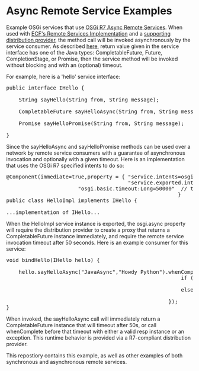 # Async Remote Service Examples

Example OSGi services that use [OSGi R7 Async Remote Services](https://osgi.org/specification/osgi.cmpn/7.0.0/service.remoteservices.html#d0e1407).  When used with 
[ECF's Remote Services Implementation](http://wiki.eclipse.org/Eclipse_Communication_Framework_Project#OSGi_Remote_Services) 
and a [supporting distribution provider](https://wiki.eclipse.org/Distribution_Providers), the method call will be 
invoked asynchronously by the service consumer.  As described [here](https://osgi.org/specification/osgi.cmpn/7.0.0/service.remoteservices.html#d0e1407), 
return value given in the service interface has one of the Java types:  CompletableFuture, Future, CompletionStage, or Promise, then
the service method will be invoked without blocking and with an (optional) timeout.

For example, here is a 'hello' service interface:

<pre>
public interface IHello {

    String sayHello(String from, String message);
	
    CompletableFuture<String> sayHelloAsync(String from, String message);
	
    Promise<String> sayHelloPromise(String from, String message);
	
}
</pre>

Since the sayHelloAsync and sayHelloPromise methods can be used over a network by remote service consumers with a guarantee of asynchronous invocation and optionally with a given timeout.  Here is an implementation that uses the OSGi R7 specified intents to do so:

<pre>
@Component(immediate=true,property = { "service.intents=osgi.async",  // R7 osgi.async remote service property
                                       "service.exported.interfaces=*",  // RSA-required remote service property
				       "osgi.basic.timeout:Long=50000"  // timeout of 50000ms=50 seconds
									                   }
public class HelloImpl implements IHello {

...implementation of IHello...
</pre>

When the HelloImpl service instance is exported, the osgi.async property will require the distribution provider to create a proxy that
returns a CompletableFuture instance immediately, and require the remote service invocation timeout after 50 seconds.  Here is an example consumer for this service:

<pre>
void bindHello(IHello hello) {
	
    hello.sayHelloAsync("JavaAsync","Howdy Python").whenComplete((resp,except) -> {
                                                        if (except != null)
                                                            except.printStackTrace();
                                                        else
                                                            System.out.println("sayHelloAsync received result="+resp);
                                                    });
}
</pre>

When invoked, the sayHelloAsync call will immediately return a CompletableFuture<String> instance that will timeout after 50s, or call whenComplete before that timeout with either a valid resp instance or an exception.   This runtime behavior is provided via a R7-compliant distribution provider.
  
This repostiory contains this example, as well as other examples of both synchronous and asynchronous remote services.




